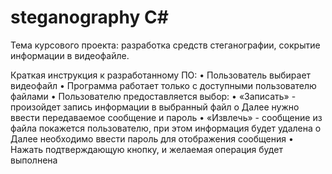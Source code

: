 # steganography C#
Тема курсового проекта: разработка средств стеганографии, сокрытие информации в видеофайле.

Краткая инструкция к разработанному ПО:
•	Пользователь выбирает видеофайл 
•	Программа работает только с доступными пользователю файлами
•	Пользователю предоставляется выбор:
•	«Записать» - произойдет запись информации в выбранный файл
  o	Далее нужно ввести передаваемое сообщение и пароль
•	«Извлечь» - сообщение из файла покажется пользователю, при этом информация будет удалена
  o	Далее необходимо ввести пароль для отображения сообщения
•	Нажать подтверждающую кнопку, и желаемая операция будет выполнена
